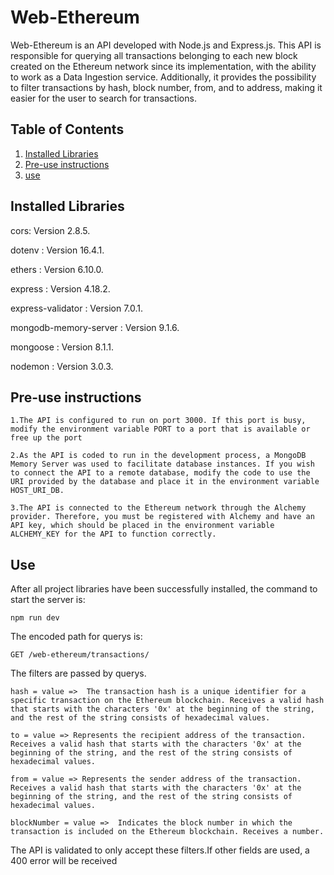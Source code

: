 
# Web-Ethereum

Web-Ethereum is an API developed with Node.js and Express.js. This API is responsible for querying all transactions belonging to each new block created on the Ethereum network since its implementation, with the ability to work as a Data Ingestion service. Additionally, it provides the possibility to filter transactions by hash, block number, from, and to address, making it easier for the user to search for transactions.

## Table of Contents

1. [Installed Libraries](#Installed-Libraries)
2. [Pre-use instructions](#Pre-use-instructions)
3. [use](#use)

## Installed Libraries

cors: Version 2.8.5.

dotenv :  Version 16.4.1.

ethers : Version 6.10.0.

express : Version 4.18.2.

express-validator : Version 7.0.1.

mongodb-memory-server : Version 9.1.6.

mongoose : Version 8.1.1.

nodemon : Version 3.0.3.

## Pre-use instructions

    1.The API is configured to run on port 3000. If this port is busy, modify the environment variable PORT to a port that is available or free up the port

    2.As the API is coded to run in the development process, a MongoDB Memory Server was used to facilitate database instances. If you wish to connect the API to a remote database, modify the code to use the URI provided by the database and place it in the environment variable HOST_URI_DB.

    3.The API is connected to the Ethereum network through the Alchemy provider. Therefore, you must be registered with Alchemy and have an API key, which should be placed in the environment variable ALCHEMY_KEY for the API to function correctly.

## Use

After all project libraries have been successfully installed, the command to start the server is:

```
npm run dev
```
The encoded path for querys is:

```
GET /web-ethereum/transactions/
```

The filters are passed by querys. 

```
hash = value =>  The transaction hash is a unique identifier for a specific transaction on the Ethereum blockchain. Receives a valid hash that starts with the characters '0x' at the beginning of the string, and the rest of the string consists of hexadecimal values.
```


```
to = value => Represents the recipient address of the transaction. Receives a valid hash that starts with the characters '0x' at the beginning of the string, and the rest of the string consists of hexadecimal values.
```

```
from = value => Represents the sender address of the transaction. Receives a valid hash that starts with the characters '0x' at the beginning of the string, and the rest of the string consists of hexadecimal values.
```

```
blockNumber = value =>  Indicates the block number in which the transaction is included on the Ethereum blockchain. Receives a number.
```

The API is validated to only accept these filters.If other fields are used, a 400 error will be received